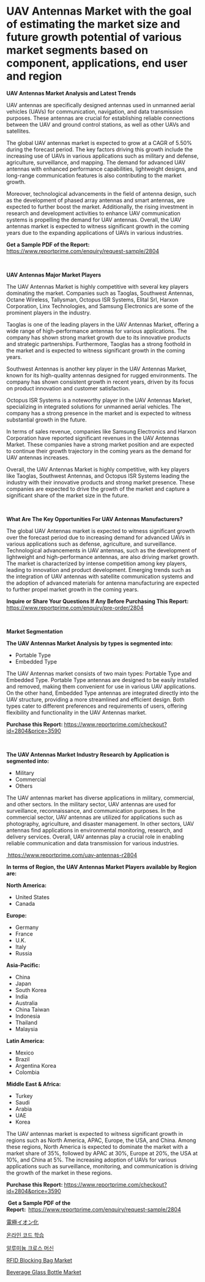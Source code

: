 <p><h1>UAV Antennas Market with the goal of estimating the market size and future growth potential of various market segments based on component, applications, end user and region</h1></p><p><strong>UAV Antennas Market Analysis and Latest Trends</strong></p>
<p><p>UAV antennas are specifically designed antennas used in unmanned aerial vehicles (UAVs) for communication, navigation, and data transmission purposes. These antennas are crucial for establishing reliable connections between the UAV and ground control stations, as well as other UAVs and satellites.</p><p>The global UAV antennas market is expected to grow at a CAGR of 5.50% during the forecast period. The key factors driving this growth include the increasing use of UAVs in various applications such as military and defense, agriculture, surveillance, and mapping. The demand for advanced UAV antennas with enhanced performance capabilities, lightweight designs, and long-range communication features is also contributing to the market growth.</p><p>Moreover, technological advancements in the field of antenna design, such as the development of phased array antennas and smart antennas, are expected to further boost the market. Additionally, the rising investment in research and development activities to enhance UAV communication systems is propelling the demand for UAV antennas. Overall, the UAV antennas market is expected to witness significant growth in the coming years due to the expanding applications of UAVs in various industries.</p></p>
<p><strong>Get a Sample PDF of the Report:&nbsp;</strong> <a href="https://www.reportprime.com/enquiry/request-sample/2804">https://www.reportprime.com/enquiry/request-sample/2804</a></p>
<p>&nbsp;</p>
<p><strong>UAV Antennas Major Market Players</strong></p>
<p><p>The UAV Antennas Market is highly competitive with several key players dominating the market. Companies such as Taoglas, Southwest Antennas, Octane Wireless, Tallysman, Octopus ISR Systems, Elital Srl, Harxon Corporation, Linx Technologies, and Samsung Electronics are some of the prominent players in the industry.</p><p>Taoglas is one of the leading players in the UAV Antennas Market, offering a wide range of high-performance antennas for various applications. The company has shown strong market growth due to its innovative products and strategic partnerships. Furthermore, Taoglas has a strong foothold in the market and is expected to witness significant growth in the coming years.</p><p>Southwest Antennas is another key player in the UAV Antennas Market, known for its high-quality antennas designed for rugged environments. The company has shown consistent growth in recent years, driven by its focus on product innovation and customer satisfaction.</p><p>Octopus ISR Systems is a noteworthy player in the UAV Antennas Market, specializing in integrated solutions for unmanned aerial vehicles. The company has a strong presence in the market and is expected to witness substantial growth in the future.</p><p>In terms of sales revenue, companies like Samsung Electronics and Harxon Corporation have reported significant revenues in the UAV Antennas Market. These companies have a strong market position and are expected to continue their growth trajectory in the coming years as the demand for UAV antennas increases.</p><p>Overall, the UAV Antennas Market is highly competitive, with key players like Taoglas, Southwest Antennas, and Octopus ISR Systems leading the industry with their innovative products and strong market presence. These companies are expected to drive the growth of the market and capture a significant share of the market size in the future.</p></p>
<p>&nbsp;</p>
<p><strong>What Are The Key Opportunities For UAV Antennas Manufacturers?</strong></p>
<p><p>The global UAV Antennas market is expected to witness significant growth over the forecast period due to increasing demand for advanced UAVs in various applications such as defense, agriculture, and surveillance. Technological advancements in UAV antennas, such as the development of lightweight and high-performance antennas, are also driving market growth. The market is characterized by intense competition among key players, leading to innovation and product development. Emerging trends such as the integration of UAV antennas with satellite communication systems and the adoption of advanced materials for antenna manufacturing are expected to further propel market growth in the coming years.</p></p>
<p><strong>Inquire or Share Your Questions If Any Before Purchasing This Report:</strong> <a href="https://www.reportprime.com/enquiry/pre-order/2804">https://www.reportprime.com/enquiry/pre-order/2804</a></p>
<p>&nbsp;</p>
<p><strong>Market Segmentation</strong></p>
<p><strong>The UAV Antennas Market Analysis by types is segmented into:</strong></p>
<p><ul><li>Portable Type</li><li>Embedded Type</li></ul></p>
<p><p>The UAV Antennas market consists of two main types: Portable Type and Embedded Type. Portable Type antennas are designed to be easily installed and removed, making them convenient for use in various UAV applications. On the other hand, Embedded Type antennas are integrated directly into the UAV structure, providing a more streamlined and efficient design. Both types cater to different preferences and requirements of users, offering flexibility and functionality in the UAV Antennas market.</p></p>
<p><strong>Purchase this Report:&nbsp;</strong><a href="https://www.reportprime.com/checkout?id=2804&price=3590">https://www.reportprime.com/checkout?id=2804&price=3590</a></p>
<p>&nbsp;</p>
<p><strong>The UAV Antennas Market Industry Research by Application is segmented into:</strong></p>
<p><ul><li>Military</li><li>Commercial</li><li>Others</li></ul></p>
<p><p>The UAV antennas market has diverse applications in military, commercial, and other sectors. In the military sector, UAV antennas are used for surveillance, reconnaissance, and communication purposes. In the commercial sector, UAV antennas are utilized for applications such as photography, agriculture, and disaster management. In other sectors, UAV antennas find applications in environmental monitoring, research, and delivery services. Overall, UAV antennas play a crucial role in enabling reliable communication and data transmission for various industries.</p></p>
<p><a href="https://www.reportprime.com/uav-antennas-r2804">&nbsp;https://www.reportprime.com/uav-antennas-r2804</a></p>
<p><strong>In terms of Region, the UAV Antennas Market Players available by Region are:</strong></p>
<p>
    <p> <strong> North America: </strong>
        <ul>
            <li>United States</li>
            <li>Canada</li>
        </ul>
        </p> 
    <p> <strong> Europe: </strong>
        <ul>
            <li>Germany</li>
            <li>France</li>
            <li>U.K.</li>
            <li>Italy</li>
            <li>Russia</li>
        </ul>
        </p> 
    <p> <strong> Asia-Pacific: </strong>
        <ul>
            <li>China</li>
            <li>Japan</li>
            <li>South Korea</li>
            <li>India</li>
            <li>Australia</li>
            <li>China Taiwan</li>
            <li>Indonesia</li>
            <li>Thailand</li>
            <li>Malaysia</li>
        </ul>
        </p> 
    <p> <strong> Latin America: </strong>
        <ul>
            <li>Mexico</li>
            <li>Brazil</li>
            <li>Argentina Korea</li>
            <li>Colombia</li>
        </ul>
        </p> 
    <p> <strong> Middle East & Africa: </strong>
        <ul>
            <li>Turkey</li>
            <li>Saudi</li>
            <li>Arabia</li>
            <li>UAE</li>
            <li>Korea</li>
        </ul>
    </p>
    </p>
<p><p>The UAV antennas market is expected to witness significant growth in regions such as North America, APAC, Europe, the USA, and China. Among these regions, North America is expected to dominate the market with a market share of 35%, followed by APAC at 30%, Europe at 20%, the USA at 10%, and China at 5%. The increasing adoption of UAVs for various applications such as surveillance, monitoring, and communication is driving the growth of the market in these regions.</p></p>
<p><strong>Purchase this Report: </strong><a href="https://www.reportprime.com/checkout?id=2804&price=3590">https://www.reportprime.com/checkout?id=2804&price=3590</a></p>
<p>&nbsp;<strong>Get a Sample PDF of the Report:&nbsp;&nbsp;</strong><a href="https://www.reportprime.com/enquiry/request-sample/2804">https://www.reportprime.com/enquiry/request-sample/2804</a></p>
<p><strong></strong></p>
<p><p><a href="https://medium.com/@roxanenader1/%E3%83%87%E3%82%B3%E3%83%BC%E3%83%87%E3%82%A3%E3%83%B3%E3%82%B0%E9%9B%BB%E6%A5%B5%E3%82%A4%E3%82%AA%E3%83%B3%E5%8C%96%E5%B8%82%E5%A0%B4%E3%83%A1%E3%83%88%E3%83%AA%E3%82%AF%E3%82%B9-%E5%B8%82%E5%A0%B4%E3%82%B7%E3%82%A7%E3%82%A2-%E3%83%88%E3%83%AC%E3%83%B3%E3%83%89-%E3%81%8A%E3%82%88%E3%81%B3%E6%88%90%E9%95%B7%E3%83%91%E3%82%BF%E3%83%BC%E3%83%B3-5a8085a57425">電極イオン化</a></p><p><a href="https://medium.com/@mehereenadusoye/%EC%98%A8%EB%9D%BC%EC%9D%B8-%EC%BD%94%EB%93%9C-%ED%95%99%EC%8A%B5-%EC%8B%9C%EC%9E%A5-%EA%B7%9C%EB%AA%A8%EB%8A%94-%EA%B8%80%EB%A1%9C%EB%B2%8C-%EC%82%B0%EC%97%85%EC%97%90%EC%84%9C-%EA%B0%80%EC%9E%A5-%EC%A2%8B%EC%9D%80-%EB%A7%88%EC%BC%80%ED%8C%85-%EC%B1%84%EB%84%90%EC%9D%84-%EB%B3%B4%EC%97%AC%EC%A4%8D%EB%8B%88%EB%8B%A4-61f19b079145">온라인 코드 학습</a></p><p><a href="https://medium.com/@karenturner47/%EC%95%8C%EB%A3%A8%EB%AF%B8%EB%8A%84-%EB%93%9C%EB%A1%9C%EC%8A%A4-%EA%B8%B0%EA%B3%84-%EC%8B%9C%EC%9E%A5-%EC%9C%A0%ED%98%95-%EC%9D%91%EC%9A%A9-%EB%B0%8F-%EC%A7%80%EB%A6%AC%EB%B3%84-%EC%A2%85%ED%95%A9-%ED%8F%89%EA%B0%80-97c3b1ca7dca">알루미늄 크로스 머신</a></p><p><a href="https://github.com/mabutironaldo/Market-Research-Report-List-4/blob/main/rfid-blocking-bag-market.md">RFID Blocking Bag Market</a></p><p><a href="https://issuu.com/reportprime-2/docs/beverage-glass-bottle-market-size-2030.pptx">Beverage Glass Bottle Market</a></p></p>